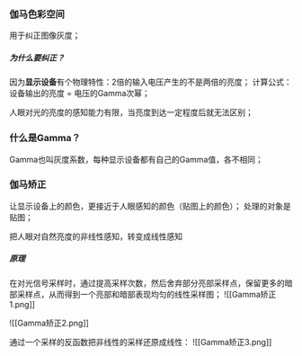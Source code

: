 ### 伽马色彩空间
用于纠正图像灰度；

##### 为什么要纠正？

因为**显示设备**有个物理特性：2倍的输入电压产生的不是两倍的亮度；
计算公式：设备输出的亮度 = 电压的Gamma次幂；

人眼对光的亮度的感知能力有限，当亮度到达一定程度后就无法区别；

### 什么是Gamma？
Gamma也叫灰度系数，每种显示设备都有自己的Gamma值，各不相同；

### 伽马矫正
让显示设备上的颜色，更接近于人眼感知的颜色（贴图上的颜色）；
处理的对象是贴图；

把人眼对自然亮度的非线性感知，转变成线性感知

##### 原理
在对光信号采样时，通过提高采样次数，然后舍弃部分亮部采样点，保留更多的暗部采样点，从而得到一个亮部和暗部表现均匀的线性采样图；
![[Gamma矫正1.png]]

![[Gamma矫正2.png]]

通过一个采样的反函数把非线性的采样还原成线性：
![[Gamma矫正3.png]]